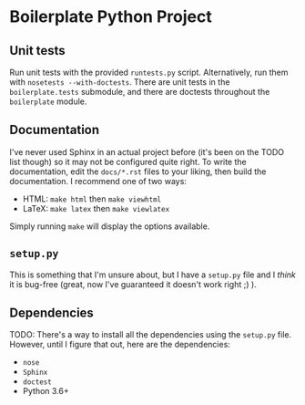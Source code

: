 # Boilerplate Python Project

## Unit tests

Run unit tests with the provided `runtests.py` script. Alternatively, run them with `nosetests --with-doctests`. There are unit tests in the `boilerplate.tests` submodule, and there are doctests throughout the `boilerplate` module.

## Documentation

I've never used Sphinx in an actual project before (it's been on the TODO list though) so it may not be configured quite right. To write the documentation, edit the `docs/*.rst` files to your liking, then build the documentation. I recommend one of two ways:

* HTML: `make html` then `make viewhtml`
* LaTeX: `make latex` then `make viewlatex`

Simply running `make` will display the options available.

## `setup.py`

This is something that I'm unsure about, but I have a `setup.py` file and I *think* it is bug-free (great, now I've guaranteed it doesn't work right ;) ).

## Dependencies

TODO: There's a way to install all the dependencies using the `setup.py` file. However, until I figure that out, here are the dependencies:

* `nose`
* `Sphinx`
* `doctest`
* Python 3.6+
